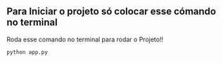 ## Para Iniciar o projeto só colocar esse cómando no terminal


Roda esse comando no terminal para rodar o Projeto!!
```
python app.py
```